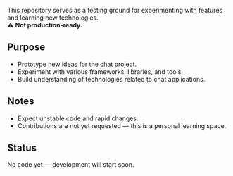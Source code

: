 This repository serves as a testing ground for experimenting with features and learning new technologies.  
**⚠️ Not production-ready.**  

## Purpose
- Prototype new ideas for the chat project.
- Experiment with various frameworks, libraries, and tools.
- Build understanding of technologies related to chat applications.

## Notes
- Expect unstable code and rapid changes.
- Contributions are not yet requested — this is a personal learning space.

## Status
No code yet — development will start soon.
